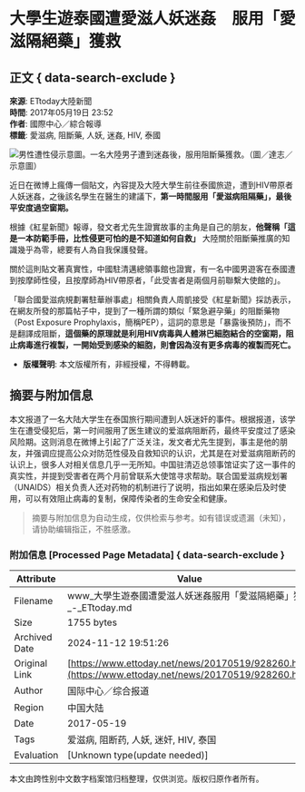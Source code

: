 # 大學生遊泰國遭愛滋人妖迷姦　服用「愛滋隔絕藥」獲救

## 正文 { data-search-exclude }


**來源**: ETtoday大陸新聞  
**時間**: 2017年05月19日 23:52  
**作者**: 國際中心／綜合報導  
**標籤**: 愛滋病, 阻斷藥, 人妖, 迷姦, HIV, 泰國

![男性遭性侵示意圖。一名大陸男子遭到迷姦後，服用阻斷藥獲救。（圖／達志／示意圖）](https://cdn2.ettoday.net/images/2266/d2266544.jpg)

近日在微博上瘋傳一個貼文，內容提及大陸大學生前往泰國旅遊，遭到HIV帶原者人妖迷姦，之後該名學生在醫生的建議下，**第一時間服用「愛滋病阻隔藥」，最後平安度過空窗期。**

根據《紅星新聞》報導，發文者尤先生證實故事的主角是自己的朋友，**他聲稱「這是一本防範手冊，比性侵更可怕的是不知道如何自救」** 大陸關於阻斷藥推廣的知識幾乎為零，總要有人為自我保護發聲。

關於這則貼文著真實性，中國駐清邁總領事館也證實，有一名中國男遊客在泰國遭到按摩師性侵，且按摩師為HIV帶原者，「此受害者是兩個月前聯繫大使館的」。

「聯合國愛滋病規劃署駐華辦事處」相關負責人周凱接受《紅星新聞》採訪表示，在網友所發的那篇帖子中，提到了一種所謂的類似「緊急避孕藥」的阻斷藥物（Post Exposure Prophylaxis，簡稱PEP），這詞的意思是「暴露後預防」，而不是翻譯成阻斷，**這個藥的原理就是利用HIV病毒與人體淋巴細胞結合的空窗期，阻止病毒進行複製，一開始受到感染的細胞，則會因為沒有更多病毒的複製而死亡。**

* **版權聲明**: 本文版權所有，非經授權，不得轉載。
<!-- tcd_original_link https://www.ettoday.net/news/20170519/928260.htm -->
## 摘要与附加信息

<!-- tcd_abstract -->
本文报道了一名大陆大学生在泰国旅行期间遭到人妖迷奸的事件。根据报道，该学生在遭受侵犯后，第一时间服用了医生建议的爱滋病阻断药，最终平安度过了感染风险期。这则消息在微博上引起了广泛关注，发文者尤先生提到，事主是他的朋友，并强调应提高公众对防范性侵及自救知识的认识，尤其是在对爱滋病阻断药的认识上，很多人对相关信息几乎一无所知。中国驻清迈总领事馆证实了这一事件的真实性，并提到受害者在两个月前曾联系大使馆寻求帮助。联合国爱滋病规划署（UNAIDS）相关负责人还对药物的机制进行了说明，指出如果在感染后及时使用，可以有效阻止病毒的复制，保障传染者的生命安全和健康。
<!-- tcd_abstract_end -->

> 摘要与附加信息为自动生成，仅供检索与参考。如有错误或遗漏（未知），请协助编辑指正，不胜感激。

### 附加信息 [Processed Page Metadata] { data-search-exclude }

| Attribute       | Value                                  |
|-----------------|----------------------------------------|
| Filename        | www_大學生遊泰國遭愛滋人妖迷姦服用「愛滋隔絕藥」獲救_-_ETtoday.md                             |
| Size            | 1755 bytes                           |
| Archived Date   | 2024-11-12 19:51:26                             |
| Original Link   | [https://www.ettoday.net/news/20170519/928260.htm](https://www.ettoday.net/news/20170519/928260.htm)                       |
| Author          | 国际中心／综合报道                               |
| Region          | 中国大陆                               |
| Date            | 2017-05-19                                 |
| Tags            | 爱滋病, 阻断药, 人妖, 迷奸, HIV, 泰国                                 |
| Evaluation            | [Unknown type(update needed)]                                 |
<!-- tcd_table_end -->

本文由跨性别中文数字档案馆归档整理，仅供浏览。版权归原作者所有。
